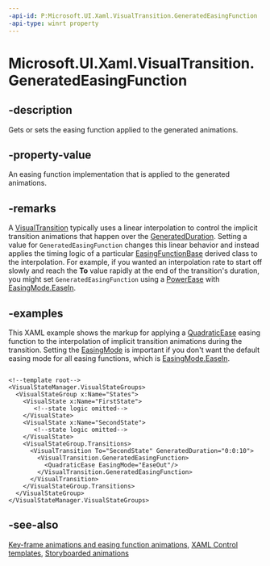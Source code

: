 ```yaml
---
-api-id: P:Microsoft.UI.Xaml.VisualTransition.GeneratedEasingFunction
-api-type: winrt property
---
```


<!-- Property syntax
public Microsoft.UI.Xaml.Media.Animation.EasingFunctionBase GeneratedEasingFunction { get;  set; }
-->

# Microsoft.UI.Xaml.VisualTransition.GeneratedEasingFunction

## -description

Gets or sets the easing function applied to the generated animations.

## -property-value

An easing function implementation that is applied to the generated animations.

## -remarks

A [VisualTransition](visualtransition.md) typically uses a linear interpolation to control the implicit transition animations that happen over the [GeneratedDuration](visualtransition_generatedduration.md). Setting a value for `GeneratedEasingFunction` changes this linear behavior and instead applies the timing logic of a particular [EasingFunctionBase](../microsoft.ui.xaml.media.animation/easingfunctionbase.md) derived class to the interpolation. For example, if you wanted an interpolation rate to start off slowly and reach the **To** value rapidly at the end of the transition's duration, you might set `GeneratedEasingFunction` using a [PowerEase](../microsoft.ui.xaml.media.animation/powerease.md) with [EasingMode.EaseIn](../microsoft.ui.xaml.media.animation/easingmode.md).

## -examples

This XAML example shows the markup for applying a [QuadraticEase](../microsoft.ui.xaml.media.animation/quadraticease.md) easing function to the interpolation of implicit transition animations during the transition. Setting the [EasingMode](../microsoft.ui.xaml.media.animation/easingfunctionbase_easingmode.md) is important if you don't want the default easing mode for all easing functions, which is [EasingMode.EaseIn](../microsoft.ui.xaml.media.animation/easingmode.md).

```xaml

<!--template root-->
<VisualStateManager.VisualStateGroups>
  <VisualStateGroup x:Name="States">
    <VisualState x:Name="FirstState">
       <!--state logic omitted-->
    </VisualState>
    <VisualState x:Name="SecondState">
       <!--state logic omitted-->
    </VisualState>
    <VisualStateGroup.Transitions>
      <VisualTransition To="SecondState" GeneratedDuration="0:0:10">
        <VisualTransition.GeneratedEasingFunction>
          <QuadraticEase EasingMode="EaseOut"/>
        </VisualTransition.GeneratedEasingFunction>
      </VisualTransition>
    </VisualStateGroup.Transitions>
  </VisualStateGroup>
</VisualStateManager.VisualStateGroups>
```

## -see-also

[Key-frame animations and easing function animations](/windows/apps/design/motion/key-frame-and-easing-function-animations), [XAML Control templates](/windows/apps/design/style/xaml-control-templates), [Storyboarded animations](/windows/apps/design/motion/storyboarded-animations)
